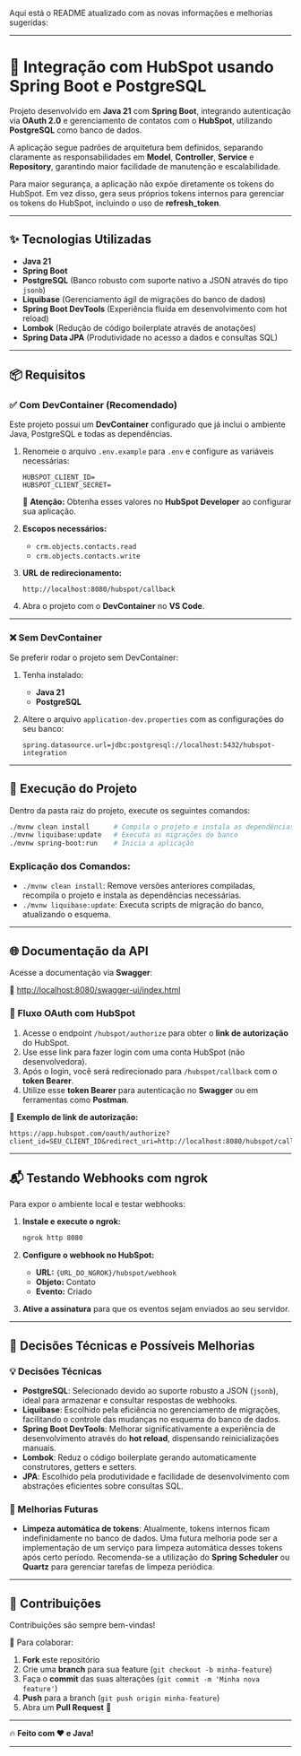 Aqui está o README atualizado com as novas informações e melhorias sugeridas:

---

# 🚀 Integração com HubSpot usando Spring Boot e PostgreSQL

Projeto desenvolvido em **Java 21** com **Spring Boot**, integrando autenticação via **OAuth 2.0** e gerenciamento de contatos com o **HubSpot**, utilizando **PostgreSQL** como banco de dados.

A aplicação segue padrões de arquitetura bem definidos, separando claramente as responsabilidades em **Model**, **Controller**, **Service** e **Repository**, garantindo maior facilidade de manutenção e escalabilidade.

Para maior segurança, a aplicação não expõe diretamente os tokens do HubSpot. Em vez disso, gera seus próprios tokens internos para gerenciar os tokens do HubSpot, incluindo o uso de **refresh_token**.

---

## ✨ Tecnologias Utilizadas

- **Java 21**  
- **Spring Boot**  
- **PostgreSQL** (Banco robusto com suporte nativo a JSON através do tipo `jsonb`)  
- **Liquibase** (Gerenciamento ágil de migrações do banco de dados)  
- **Spring Boot DevTools** (Experiência fluída em desenvolvimento com hot reload)  
- **Lombok** (Redução de código boilerplate através de anotações)  
- **Spring Data JPA** (Produtividade no acesso a dados e consultas SQL)  

---

## 📦 Requisitos

### ✅ Com DevContainer (Recomendado)

Este projeto possui um **DevContainer** configurado que já inclui o ambiente Java, PostgreSQL e todas as dependências.

1. Renomeie o arquivo `.env.example` para `.env` e configure as variáveis necessárias:

   ```env
   HUBSPOT_CLIENT_ID=
   HUBSPOT_CLIENT_SECRET=
   ```

   🔹 **Atenção:** Obtenha esses valores no **HubSpot Developer** ao configurar sua aplicação.

2. **Escopos necessários:**

   - `crm.objects.contacts.read`
   - `crm.objects.contacts.write`

3. **URL de redirecionamento:**

   ```plaintext
   http://localhost:8080/hubspot/callback
   ```

4. Abra o projeto com o **DevContainer** no **VS Code**.

---

### ❌ Sem DevContainer

Se preferir rodar o projeto sem DevContainer:

1. Tenha instalado:
   - **Java 21**
   - **PostgreSQL**

2. Altere o arquivo `application-dev.properties` com as configurações do seu banco:

   ```properties
   spring.datasource.url=jdbc:postgresql://localhost:5432/hubspot-integration
   ```

---

## 🚀 Execução do Projeto

Dentro da pasta raiz do projeto, execute os seguintes comandos:

```sh
./mvnw clean install      # Compila o projeto e instala as dependências
./mvnw liquibase:update   # Executa as migrações do banco
./mvnw spring-boot:run    # Inicia a aplicação
```

### Explicação dos Comandos:

- `./mvnw clean install`: Remove versões anteriores compiladas, recompila o projeto e instala as dependências necessárias.
- `./mvnw liquibase:update`: Executa scripts de migração do banco, atualizando o esquema.

---

## 🌐 Documentação da API

Acesse a documentação via **Swagger**:

🔗 [http://localhost:8080/swagger-ui/index.html](http://localhost:8080/swagger-ui/index.html)

### 🔑 Fluxo OAuth com HubSpot

1. Acesse o endpoint `/hubspot/authorize` para obter o **link de autorização** do HubSpot.
2. Use esse link para fazer login com uma conta HubSpot (não desenvolvedora).
3. Após o login, você será redirecionado para `/hubspot/callback` com o **token Bearer**.
4. Utilize esse **token Bearer** para autenticação no **Swagger** ou em ferramentas como **Postman**.

📌 **Exemplo de link de autorização:**

```plaintext
https://app.hubspot.com/oauth/authorize?client_id=SEU_CLIENT_ID&redirect_uri=http://localhost:8080/hubspot/callback&scope=crm.objects.contacts.read&response_type=code
```

---

## 📬 Testando Webhooks com ngrok

Para expor o ambiente local e testar webhooks:

1. **Instale e execute o ngrok:**

   ```sh
   ngrok http 8080
   ```

2. **Configure o webhook no HubSpot:**

   - **URL:** `{URL_DO_NGROK}/hubspot/webhook`
   - **Objeto:** Contato
   - **Evento:** Criado

3. **Ative a assinatura** para que os eventos sejam enviados ao seu servidor.

---

## 📖 Decisões Técnicas e Possíveis Melhorias

### 💡 Decisões Técnicas

- **PostgreSQL**: Selecionado devido ao suporte robusto a JSON (`jsonb`), ideal para armazenar e consultar respostas de webhooks.
- **Liquibase**: Escolhido pela eficiência no gerenciamento de migrações, facilitando o controle das mudanças no esquema do banco de dados.
- **Spring Boot DevTools**: Melhorar significativamente a experiência de desenvolvimento através do **hot reload**, dispensando reinicializações manuais.
- **Lombok**: Reduz o código boilerplate gerando automaticamente construtores, getters e setters.
- **JPA**: Escolhido pela produtividade e facilidade de desenvolvimento com abstrações eficientes sobre consultas SQL.

### 🔧 Melhorias Futuras

- **Limpeza automática de tokens**: Atualmente, tokens internos ficam indefinidamente no banco de dados. Uma futura melhoria pode ser a implementação de um serviço para limpeza automática desses tokens após certo período. Recomenda-se a utilização do **Spring Scheduler** ou **Quartz** para gerenciar tarefas de limpeza periódica.

---

## 🎯 Contribuições

Contribuições são sempre bem-vindas!  

📌 Para colaborar:

1. **Fork** este repositório
2. Crie uma **branch** para sua feature (`git checkout -b minha-feature`)
3. Faça o **commit** das suas alterações (`git commit -m 'Minha nova feature'`)
4. **Push** para a branch (`git push origin minha-feature`)
5. Abra um **Pull Request** 🚀


---

🔥 **Feito com ❤️ e Java!**

--- 
